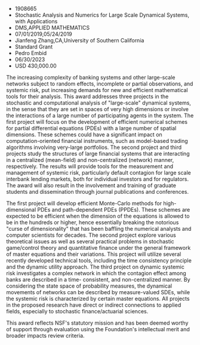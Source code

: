 
* 1908665
* Stochastic Analysis and Numerics for Large Scale Dynamical Systems, with Applications
* DMS,APPLIED MATHEMATICS
* 07/01/2019,05/24/2019
* Jianfeng Zhang,CA,University of Southern California
* Standard Grant
* Pedro Embid
* 06/30/2023
* USD 430,000.00

The increasing complexity of banking systems and other large-scale networks
subject to random effects, incomplete or partial observations, and systemic
risk, put increasing demands for new and efficient mathematical tools for their
analysis. This award addresses three projects in the stochastic and
computational analysis of "large-scale" dynamical systems, in the sense that
they are set in spaces of very high dimensions or involve the interactions of a
large number of participating agents in the system. The first project will focus
on the development of efficient numerical schemes for partial differential
equations (PDEs) with a large number of spatial dimensions. These schemes could
have a significant impact on computation-oriented financial instruments, such as
model-based trading algorithms involving very-large portfolios. The second
project and third projects study the structures of large financial systems that
are interacting in a centralized (mean-field) and non-centralized (network)
manner, respectively. The results will provide tools for the measurement and
management of systemic risk, particularly default contagion for large scale
interbank lending markets, both for individual investors and for regulators. The
award will also result in the involvement and training of graduate students and
dissemination through journal publications and conferences.

The first project will develop efficient Monte-Carlo methods for high-
dimensional PDEs and path-dependent PDEs (PPDEs). These schemes are expected to
be efficient when the dimension of the equations is allowed to be in the
hundreds or higher, hence essentially breaking the notorious "curse of
dimensionality" that has been baffling the numerical analysts and computer
scientists for decades. The second project explore various theoretical issues as
well as several practical problems in stochastic game/control theory and
quantitative finance under the general framework of master equations and their
variations. This project will utilize several recently developed technical
tools, including the time consistency principle and the dynamic utility
approach. The third project on dynamic systemic risk investigates a complex
network in which the contagion effect among banks are described in a time-
consistent, and non-centralized manner. By considering the state space of
probability measures, the dynamical movements of networks can be described by
measure-valued SDEs, while the systemic risk is characterized by certain master
equations. All projects in the proposed research have direct or indirect
connections to applied fields, especially to stochastic finance/actuarial
sciences.

This award reflects NSF's statutory mission and has been deemed worthy of
support through evaluation using the Foundation's intellectual merit and broader
impacts review criteria.

